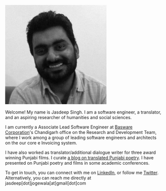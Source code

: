 <!-- 
.. title: About
.. slug: index
.. date: 2016-09-12 11:42:58 UTC+05:30
.. tags: 
.. category: 
.. link: 
.. description: 
.. type: text
-->

![Jasdeep](/images/jasdeep-photo-small.jpg)

Welcome! My name is Jasdeep Singh. I am a software engineer, a translator, and an
aspiring researcher of humanities and social sciences.

I am currently a Associate Lead Software Engineer at [Basware
Corporation](<http://www.basware.com/>)'s Chandigarh office on the Research and
Development Team, where I work among a group of leading software engineers and
architects on the our core e Invoicing system.

I have also worked as translator/additional dialogue writer for three award
winning Punjabi films. I curate [a blog on translated Punjabi
poetry](<https://parchanve.wordpress.com/>). I have presented on Punjabi poetry
and films in some academic conferences.

To get in touch, you can connect with me on
[LinkedIn](<https://www.linkedin.com/>), or follow me
[Twitter](<https://twitter.com/jasdeep>). Alternatively, you can reach me
directly at jasdeep[dot]jogewala[at]gmail[dot]com
